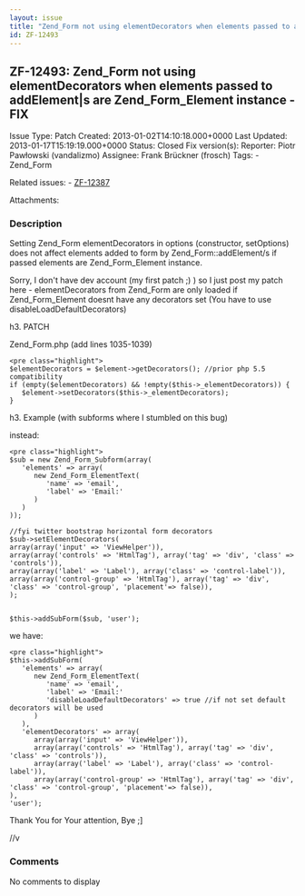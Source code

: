 ```yaml
---
layout: issue
title: "Zend_Form not using elementDecorators when elements passed to addElement|s are Zend_Form_Element instance - FIX"
id: ZF-12493
---
```


ZF-12493: Zend\_Form not using elementDecorators when elements passed to addElement|s are Zend\_Form\_Element instance - FIX
----------------------------------------------------------------------------------------------------------------------------

 Issue Type: Patch Created: 2013-01-02T14:10:18.000+0000 Last Updated: 2013-01-17T15:19:19.000+0000 Status: Closed Fix version(s): 
 Reporter:  Piotr Pawłowski (vandalizmo)  Assignee:  Frank Brückner (frosch)  Tags: - Zend\_Form
 
 Related issues: - [ZF-12387](/issues/browse/ZF-12387)
 
 Attachments: 
### Description

Setting Zend\_Form elementDecorators in options (constructor, setOptions) does not affect elements added to form by Zend\_Form::addElement/s if passed elements are Zend\_Form\_Element instance.

Sorry, I don't have dev account (my first patch ;) ) so I just post my patch here - elementDecorators from Zend\_Form are only loaded if Zend\_Form\_Element doesnt have any decorators set (You have to use disableLoadDefaultDecorators)

h3. PATCH

Zend\_Form.php (add lines 1035-1039)

 
    <pre class="highlight">
    $elementDecorators = $element->getDecorators(); //prior php 5.5 compatibility
    if (empty($elementDecorators) && !empty($this->_elementDecorators)) { 
       $element->setDecorators($this->_elementDecorators); 
    }


h3. Example (with subforms where I stumbled on this bug)

instead:

 
    <pre class="highlight">
    $sub = new Zend_Form_Subform(array(
       'elements' => array(
          new Zend_Form_ElementText(
             'name' => 'email',
             'label' => 'Email:'
          )
       )
    ));
    
    //fyi twitter bootstrap horizontal form decorators
    $sub->setElementDecorators(
    array(array('input' => 'ViewHelper')),
    array(array('controls' => 'HtmlTag'), array('tag' => 'div', 'class' => 'controls')),
    array(array('label' => 'Label'), array('class' => 'control-label')),
    array(array('control-group' => 'HtmlTag'), array('tag' => 'div', 'class' => 'control-group', 'placement'=> false)),
    );
    
    
    $this->addSubForm($sub, 'user');


we have:

 
    <pre class="highlight">
    $this->addSubForm(
       'elements' => array(
          new Zend_Form_ElementText(
             'name' => 'email',
             'label' => 'Email:'
             'disableLoadDefaultDecorators' => true //if not set default decorators will be used
          )
       ),
       'elementDecorators' => array(
          array(array('input' => 'ViewHelper')),
          array(array('controls' => 'HtmlTag'), array('tag' => 'div', 'class' => 'controls')),
          array(array('label' => 'Label'), array('class' => 'control-label')),
          array(array('control-group' => 'HtmlTag'), array('tag' => 'div', 'class' => 'control-group', 'placement'=> false)),
    ),
    'user');


Thank You for Your attention, Bye ;]

//v

 

 

### Comments

No comments to display